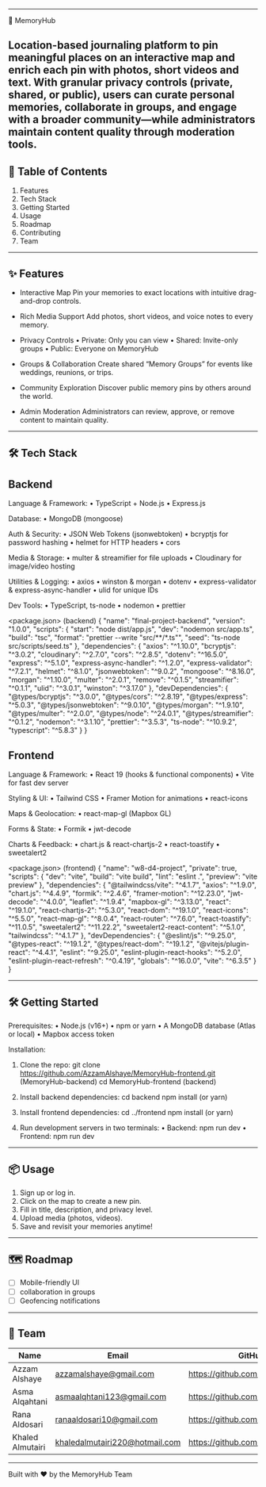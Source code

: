 --------------------------------------------------------------------------------
 📍 MemoryHub
 
Location-based journaling platform to pin meaningful places on an interactive map and enrich each pin with photos, short videos and text.
With granular privacy controls (private, shared, or public), users can curate personal memories, collaborate in groups, and engage with a broader community—while administrators maintain content quality through moderation tools.
--------------------------------------------------------------------------------

🚀 Table of Contents
--------------------------------------------------------------------------------
1. Features
2. Tech Stack
3. Getting Started
4. Usage
5. Roadmap
6. Contributing
7. Team
--------------------------------------------------------------------------------
✨ Features
--------------------------------------------------------------------------------
- Interactive Map
  Pin your memories to exact locations with intuitive drag-and-drop controls.

- Rich Media Support
  Add photos, short videos, and voice notes to every memory.

- Privacy Controls
  • Private: Only you can view
  • Shared: Invite-only groups
  • Public: Everyone on MemoryHub

- Groups & Collaboration
  Create shared “Memory Groups” for events like weddings, reunions, or trips.

- Community Exploration
  Discover public memory pins by others around the world.

- Admin Moderation
  Administrators can review, approve, or remove content to maintain quality.

--------------------------------------------------------------------------------
🛠️ Tech Stack
--------------------------------------------------------------------------------

Backend
-------
Language & Framework:
  • TypeScript + Node.js
  • Express.js

Database:
  • MongoDB (mongoose)

Auth & Security:
  • JSON Web Tokens (jsonwebtoken)
  • bcryptjs for password hashing
  • helmet for HTTP headers
  • cors

Media & Storage:
  • multer & streamifier for file uploads
  • Cloudinary for image/video hosting

Utilities & Logging:
  • axios
  • winston & morgan
  • dotenv
  • express-validator & express-async-handler
  • ulid for unique IDs

Dev Tools:
  • TypeScript, ts-node
  • nodemon
  • prettier

<package.json> (backend)
{
  "name": "final-project-backend",
  "version": "1.0.0",
  "scripts": {
    "start": "node dist/app.js",
    "dev": "nodemon src/app.ts",
    "build": "tsc",
    "format": "prettier --write \"src/**/*.ts\"",
    "seed": "ts-node src/scripts/seed.ts"
  },
  "dependencies": {
    "axios": "^1.10.0",
    "bcryptjs": "^3.0.2",
    "cloudinary": "^2.7.0",
    "cors": "^2.8.5",
    "dotenv": "^16.5.0",
    "express": "^5.1.0",
    "express-async-handler": "^1.2.0",
    "express-validator": "^7.2.1",
    "helmet": "^8.1.0",
    "jsonwebtoken": "^9.0.2",
    "mongoose": "^8.16.0",
    "morgan": "^1.10.0",
    "multer": "^2.0.1",
    "remove": "^0.1.5",
    "streamifier": "^0.1.1",
    "ulid": "^3.0.1",
    "winston": "^3.17.0"
  },
  "devDependencies": {
    "@types/bcryptjs": "^3.0.0",
    "@types/cors": "^2.8.19",
    "@types/express": "^5.0.3",
    "@types/jsonwebtoken": "^9.0.10",
    "@types/morgan": "^1.9.10",
    "@types/multer": "^2.0.0",
    "@types/node": "^24.0.1",
    "@types/streamifier": "^0.1.2",
    "nodemon": "^3.1.10",
    "prettier": "^3.5.3",
    "ts-node": "^10.9.2",
    "typescript": "^5.8.3"
  }
}

Frontend
--------
Language & Framework:
  • React 19 (hooks & functional components)
  • Vite for fast dev server

Styling & UI:
  • Tailwind CSS
  • Framer Motion for animations
  • react-icons

Maps & Geolocation:
  • react-map-gl (Mapbox GL)

Forms & State:
  • Formik
  • jwt-decode

Charts & Feedback:
  • chart.js & react-chartjs-2
  • react-toastify
  • sweetalert2

<package.json> (frontend)
{
  "name": "w8-d4-project",
  "private": true,
  "scripts": {
    "dev": "vite",
    "build": "vite build",
    "lint": "eslint .",
    "preview": "vite preview"
  },
  "dependencies": {
    "@tailwindcss/vite": "^4.1.7",
    "axios": "^1.9.0",
    "chart.js": "^4.4.9",
    "formik": "^2.4.6",
    "framer-motion": "^12.23.0",
    "jwt-decode": "^4.0.0",
    "leaflet": "^1.9.4",
    "mapbox-gl": "^3.13.0",
    "react": "^19.1.0",
    "react-chartjs-2": "^5.3.0",
    "react-dom": "^19.1.0",
    "react-icons": "^5.5.0",
    "react-map-gl": "^8.0.4",
    "react-router": "^7.6.0",
    "react-toastify": "^11.0.5",
    "sweetalert2": "^11.22.2",
    "sweetalert2-react-content": "^5.1.0",
    "tailwindcss": "^4.1.7"
  },
  "devDependencies": {
    "@eslint/js": "^9.25.0",
    "@types-react": "^19.1.2",
    "@types/react-dom": "^19.1.2",
    "@vitejs/plugin-react": "^4.4.1",
    "eslint": "^9.25.0",
    "eslint-plugin-react-hooks": "^5.2.0",
    "eslint-plugin-react-refresh": "^0.4.19",
    "globals": "^16.0.0",
    "vite": "^6.3.5"
  }
}

--------------------------------------------------------------------------------
🛠️ Getting Started
--------------------------------------------------------------------------------

Prerequisites:
  • Node.js (v16+)
  • npm or yarn
  • A MongoDB database (Atlas or local)
  • Mapbox access token

Installation:
  1. Clone the repo:
     git clone https://github.com/AzzamAlshaye/MemoryHub-frontend.git (MemoryHub-backend)
     cd MemoryHub-frontend (backend)

  2. Install backend dependencies:
     cd backend
     npm install  (or yarn)

  3. Install frontend dependencies:
     cd ../frontend
     npm install  (or yarn)

  4. Run development servers in two terminals:
     • Backend: npm run dev
     • Frontend: npm run dev

--------------------------------------------------------------------------------
📦 Usage
--------------------------------------------------------------------------------
1. Sign up or log in.
2. Click on the map to create a new pin.
3. Fill in title, description, and privacy level.
4. Upload media (photos, videos).
5. Save and revisit your memories anytime!

--------------------------------------------------------------------------------
🗺️ Roadmap
--------------------------------------------------------------------------------
- [ ] Mobile-friendly UI
- [ ] collaboration in groups
- [ ] Geofencing notifications
--------------------------------------------------------------------------------

👥 Team
--------------------------------------------------------------------------------
| Name               | Email                          | GitHub                             |
|--------------------|--------------------------------|------------------------------------|
| Azzam Alshaye      | azzamalshaye@gmail.com         | https://github.com/AzzamAlshaye    |
| Asma Alqahtani     | asmaalqhtani123@gmail.com      | https://github.com/AAbAlQahtani    |
| Rana Aldosari      | ranaaldosari10@gmail.com       | https://github.com/RanaAldosari    |
| Khaled Almutairi   | khaledalmutairi220@hotmail.com | https://github.com/g39g1           |


--------------------------------------------------------------------------------
Built with ❤️ by the MemoryHub Team

